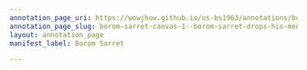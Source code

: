 ```yaml
---
annotation_page_uri: https://wowjhow.github.io/os-bs1963/annotations/borom-sarret-canvas-1--borom-sarret-drops-his-medal-drops-on-the-ground--the-wagoner-attempts-to-pick-it-up.json
annotation_page_slug: borom-sarret-canvas-1--borom-sarret-drops-his-medal-drops-on-the-ground--the-wagoner-attempts-to-pick-it-up
layout: annotation_page
manifest_label: Borom Sarret

---
```

